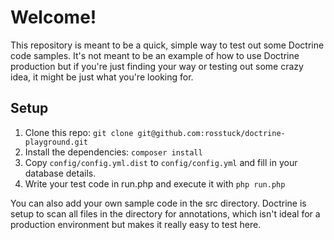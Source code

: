 # Welcome!

This repository is meant to be a quick, simple way to test out some Doctrine
code samples. It's not meant to be an example of how to use Doctrine production
but if you're just finding your way or testing out some crazy idea, it might be
just what you're looking for.

## Setup
1. Clone this repo: `git clone git@github.com:rosstuck/doctrine-playground.git`
2. Install the dependencies: `composer install`
3. Copy `config/config.yml.dist` to `config/config.yml` and fill in your database details.
4. Write your test code in run.php and execute it with `php run.php`

You can also add your own sample code in the src directory. Doctrine is setup
to scan all files in the directory for annotations, which isn't ideal for a
production environment but makes it really easy to test here.
